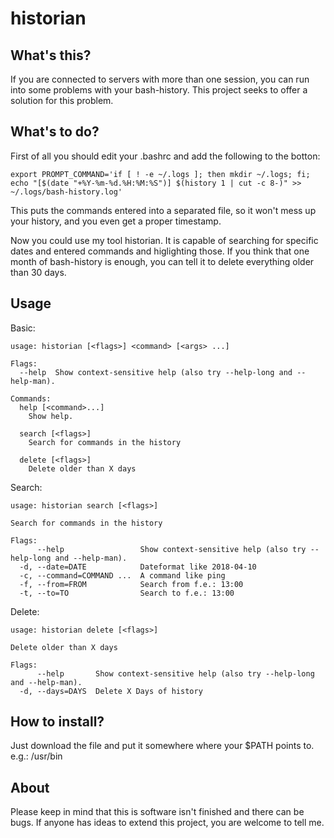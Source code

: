 # historian

## What's this?
If you are connected to servers with more than one session, you can run into some problems with your bash-history.
This project seeks to offer a solution for this problem.

## What's to do?
First of all you should edit your .bashrc and add the following to the botton:
```
export PROMPT_COMMAND='if [ ! -e ~/.logs ]; then mkdir ~/.logs; fi; echo "[$(date "+%Y-%m-%d.%H:%M:%S")] $(history 1 | cut -c 8-)" >> ~/.logs/bash-history.log'
```

This puts the commands entered into a separated file, so it won't mess up your history, and you even get a proper timestamp.

Now you could use my tool historian.
It is capable of searching for specific dates and entered commands and higlighting those.
If you think that one month of bash-history is enough, you can tell it to delete everything older than 30 days.

## Usage
Basic:
```
usage: historian [<flags>] <command> [<args> ...]

Flags:
  --help  Show context-sensitive help (also try --help-long and --help-man).

Commands:
  help [<command>...]
    Show help.

  search [<flags>]
    Search for commands in the history

  delete [<flags>]
    Delete older than X days
```

Search:
```
usage: historian search [<flags>]

Search for commands in the history

Flags:
      --help                 Show context-sensitive help (also try --help-long and --help-man).
  -d, --date=DATE            Dateformat like 2018-04-10
  -c, --command=COMMAND ...  A command like ping
  -f, --from=FROM            Search from f.e.: 13:00
  -t, --to=TO                Search to f.e.: 13:00
```

Delete:
```
usage: historian delete [<flags>]

Delete older than X days

Flags:
      --help       Show context-sensitive help (also try --help-long and --help-man).
  -d, --days=DAYS  Delete X Days of history
```

## How to install?
Just download the file and put it somewhere where your $PATH points to.
e.g.: /usr/bin

## About
Please keep in mind that this is software isn't finished and there can be bugs.
If anyone has ideas to extend this project, you are welcome to tell me.

